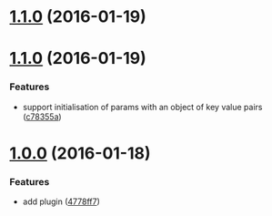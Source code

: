 <a name="1.1.0"></a>
# [1.1.0](https://github.com/router5/router5-persistent-params/compare/v1.1.0...v1.1.0) (2016-01-19)




<a name="1.1.0"></a>
# [1.1.0](https://github.com/router5/router5-persistent-params/compare/v1.0.0...v1.1.0) (2016-01-19)


### Features

* support initialisation of params with an object of key value pairs ([c78355a](https://github.com/router5/router5-persistent-params/commit/c78355a))



<a name="1.0.0"></a>
# [1.0.0](https://github.com/router5/router5-persistent-params/compare/4778ff7...v1.0.0) (2016-01-18)


### Features

* add plugin ([4778ff7](https://github.com/router5/router5-persistent-params/commit/4778ff7))



